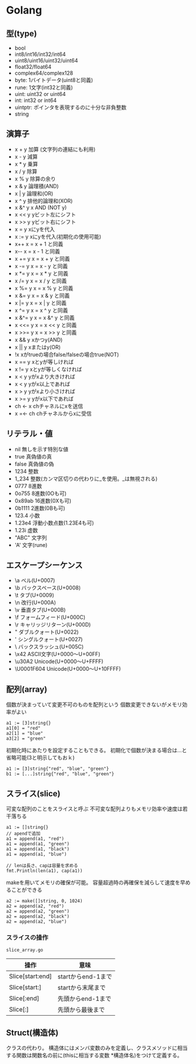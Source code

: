 # Golang
## 型(type)
* bool
* int8/int16/int32/int64
* uint8/uint16/uint32/uint64
* float32/float64
* complex64/complex128
* byte: 1バイトデータ(uint8と同義)
* rune: 1文字(int32と同義)
* uint: uint32 or uint64
* int: int32 or int64
* uintptr: ポインタを表現するのに十分な非負整数
* string

## 演算子
* x + y    加算 (文字列の連結にも利用)
* x - y    減算
* x * y    乗算
* x / y    除算
* x % y    除算の余り
* x & y    論理積(AND)
* x | y    論理和(OR)
* x ^ y    排他的論理和(XOR)
* x &^ y    x AND (NOT y)
* x << y    yビット左にシフト
* x >> y    yビット右にシフト
* x = y    xにyを代入
* x := y    xにyを代入(初期化の使用可能)
* x++    x = x + 1 と同義
* x--    x = x - 1 と同義
* x += y    x = x + y と同義
* x -= y    x = x - y と同義
* x *= y    x = x * y と同義
* x /= y    x = x / y と同義
* x %= y    x = x % y と同義
* x &= y    x = x & y と同義
* x |= y    x = x | y と同義
* x ^= y    x = x ^ y と同義
* x &^= y    x = x &^ y と同義
* x <<= y    x = x << y と同義
* x >>= y    x = x >> y と同義
* x && y    xかつy(AND)
* x || y    xまたはy(OR)
* !x    xがtrueの場合false/falseの場合true(NOT)
* x == y    xとyが等しければ
* x != y    xとyが等しくなければ
* x < y    yがxより大きければ
* x < y    yがx以上であれば
* x > y    yがxより小さければ
* x >= y    yがx以下であれば
* ch <- x    chチャネルにxを送信
* x =<- ch  chチャネルからxに受信

## リテラル・値

* nil  無しを示す特別な値
* true  真偽値の真
* false  真偽値の偽
* 1234  整数
* 1_234  整数(カンマ区切りの代わりに_を使用。_は無視される)
* 0777  8進数
* 0o755  8進数(0Oも可)
* 0x89ab  16進数(0Xも可)
* 0b1111  2進数(0Bも可)
* 123.4  小数
* 1.23e4  浮動小数点数(1.23E4も可)
* 1.23i  虚数
* "ABC"  文字列
* 'A'  文字(rune)

## エスケープシーケンス

* \a    ベル(U+0007)
* \b    バックスペース(U+0008)
* \t    タブ(U+0009)
* \n    改行(U+000A)
* \v    垂直タブ(U+000B)
* \f    フォームフィード(U+000C)
* \r    キャリッジリターン(U+000D)
* \"    ダブルクォート(U+0022)
* \'    シングルクォート(U+0027)
* \\    バックスラッシュ(U+005C)
* \x42    ASCII文字(U+0000～U+00FF)
* \u30A2    Unicode(U+0000～U+FFFF)
* \U0001F604  Unicode(U+0000～U+10FFFF)

## 配列(array)
個数が決まっていて変更不可のものを配列という
個数変更できないがメモリ効率がよい

```
a1 := [3]string{}
a1[0] = "red"
a2[1] = "blue"
a3[2] = "green"
```

初期化時にあたりを設定することもできる。
初期化で個数が決まる場合は...と省略可能(3と明示してもおｋ)

```
a1 := [3]string{"red", "blue", "green"}
b1 := [...]string{"red", "blue", "green"}
```

## スライス(slice)
可変な配列のことをスライスと呼ぶ
不可変な配列よりもメモリ効率や速度は若干落ちる
```
a1 := []string{}
// apendで追加
a1 = append(a1, "red")
a1 = append(a1, "green")
a1 = append(a1, "black")
a1 = append(a1, "blue")

// lenは長さ、capは容量を求める
fmt.Println(len(a1), cap(a1))
```

makeを用いてメモリの確保が可能。
容量超過時の再確保を減らして速度を早めることができる

```
a2 := make([]string, 0, 1024)
a2 = append(a2, "red")
a2 = append(a2, "green")
a2 = append(a2, "black")
a2 = append(a2, "blue")
```

### スライスの操作
`slice_array.go`

|操作|意味|
|---|---|
|Slice[start:end]|startからend-1まで|
|Slice[start:]|startから末尾まで|
|Slice[:end]|先頭からend-1まで|
|Slice[:]|先頭から最後まで|

## Struct(構造体)
クラスの代わり。
構造体にはメンバ変数のみを定義し、クラスメソッドに相当する関数は関数名の前に(thisに相当する変数 *構造体名)をつけて定義する。
